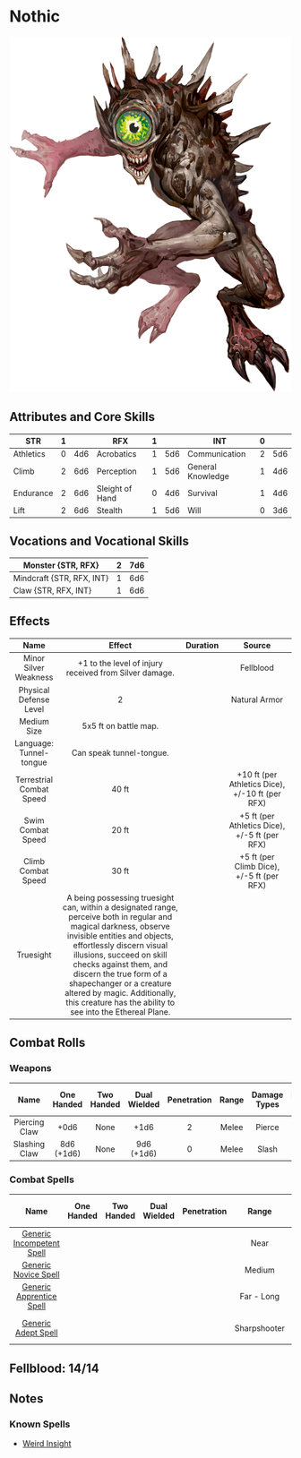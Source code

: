 # Nothic

![img](Nothic.png)

## Attributes and Core Skills

| STR       | 1 |    | RFX             | 1 |    | INT               | 0 |    |
| --------- | :-: | :-: | --------------- | :-: | :-: | ----------------- | :-: | :-: |
| Athletics | 0 | 4d6 | Acrobatics      | 1 | 5d6 | Communication     | 2 | 5d6 |
| Climb     | 2 | 6d6 | Perception      | 1 | 5d6 | General Knowledge | 1 | 4d6 |
| Endurance | 2 | 6d6 | Sleight of Hand | 0 | 4d6 | Survival          | 1 | 4d6 |
| Lift      | 2 | 6d6 | Stealth         | 1 | 5d6 | Will              | 0 | 3d6 |

## Vocations and Vocational Skills

| Monster {STR, RFX}        | 2 | 7d6 |
| ------------------------- | :-: | :-: |
| Mindcraft {STR, RFX, INT} | 1 | 6d6 |
| Claw {STR, RFX, INT}      | 1 | 6d6 |

## Effects

|           Name           |                                                                                                                                                                                          Effect                                                                                                                                                                                          | Duration |                      Source                      |
| :----------------------: | :--------------------------------------------------------------------------------------------------------------------------------------------------------------------------------------------------------------------------------------------------------------------------------------------------------------------------------------------------------------------------------------: | :------: | :----------------------------------------------: |
|  Minor Silver Weakness  |                                                                                                                                                                  +1 to the level of injury received from Silver damage.                                                                                                                                                                  |          |                    Fellblood                    |
|  Physical Defense Level  |                                                                                                                                                                                            2                                                                                                                                                                                            |          |                  Natural Armor                  |
|       Medium Size       |                                                                                                                                                                                  5x5 ft on battle map.                                                                                                                                                                                  |          |                                                  |
| Language: Tunnel-tongue |                                                                                                                                                                                 Can speak tunnel-tongue.                                                                                                                                                                                 |          |                                                  |
| Terrestrial Combat Speed |                                                                                                                                                                                          40 ft                                                                                                                                                                                          |          | +10 ft (per Athletics Dice), +/-10 ft (per RFX) |
|    Swim Combat Speed    |                                                                                                                                                                                          20 ft                                                                                                                                                                                          |          |  +5 ft (per Athletics Dice), +/-5 ft (per RFX)  |
|    Climb Combat Speed    |                                                                                                                                                                                          30 ft                                                                                                                                                                                          |          |    +5 ft (per Climb Dice), +/-5 ft (per RFX)    |
|        Truesight        | A being possessing truesight can, within a designated range, perceive both in regular and magical darkness, observe invisible entities and objects, effortlessly discern visual illusions, succeed on skill checks against them, and discern the true form of a shapechanger or a creature altered by magic. Additionally, this creature has the ability to see into the Ethereal Plane. |          |                                                  |

## Combat Rolls

### Weapons

|     Name     | One<br />Handed | Two<br />Handed | Dual<br />Wielded | Penetration | Range | Damage<br />Types | Engageable<br />Opponents | Area Of<br />Effect | Resource<br />Class |
| :-----------: | :-------------: | :-------------: | :---------------: | :---------: | :---: | :---------------: | :-----------------------: | :-----------------: | :-----------------: |
| Piercing Claw |      +0d6      |      None      |       +1d6       |      2      | Melee |      Pierce      |           Rapid           |        None        |         None         |
| Slashing Claw | 8d6<br />(+1d6) |      None      |  9d6<br />(+1d6)  |      0      | Melee |       Slash       |           Rapid           |        None        |        None        |

### Combat Spells

|                                                    Name                                                    | One<br />Handed | Two<br />Handed | Dual<br />Wielded | Penetration |    Range    | Damage<br />Types | Engageable<br />Opponents | Area Of<br />Effect | Resource<br />Class |
| :--------------------------------------------------------------------------------------------------------: | :-------------: | :-------------: | :---------------: | :---------: | :----------: | :---------------: | :-----------------------: | :-----------------: | :------------------: |
|     [Generic Incompetent Spell](./../../../../../CoreRules/MagicRules/Spells/PartyTricks/GenericPartyTrick.md)     |                |                |                  |            |     Near     |      Psychic      |                          |                    |   0 Magic Resource   |
|       [Generic Novice Spell](./../../../../../CoreRules/MagicRules/Spells/Novice/GenericNoviceSpell.md)       |                |                |                  |            |    Medium    |      Psychic      |                          |                    |  0 Magic Resource  |
| [Generic Apprentice Spell](./../../../../../CoreRules/MagicRules/Spells/Apprentice/GenericApprenticeSpell.md) |                |                |                  |            |  Far - Long  |      Psychic      |                          |                    | 1 - 2 Magic Resource |
|        [Generic Adept Spell](./../../../../../CoreRules/MagicRules/Spells/Adept/GenericAdeptSpell.md)        |                |                |                  |            | Sharpshooter |      Psychic      |                          |                    | 3 - 4 Magic Resource |

## Fellblood: 14/14

## Notes

### Known Spells

- [Weird Insight](./../../../../../CoreRules/MagicRules/Spells/Apprentice/WeirdInsight.md)
